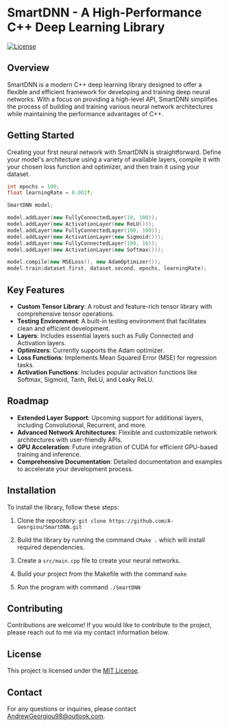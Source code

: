 
# SmartDNN - A High-Performance C++ Deep Learning Library

[![License](https://img.shields.io/badge/license-MIT-blue.svg)](LICENSE)

## Overview

SmartDNN is a modern C++ deep learning library designed to offer a flexible and efficient framework for developing and training deep neural networks. With a focus on providing a high-level API, SmartDNN simplifies the process of building and training various neural network architectures while maintaining the performance advantages of C++.

## Getting Started

Creating your first neural network with SmartDNN is straightforward. Define your model's architecture using a variety of available layers, compile it with your chosen loss function and optimizer, and then train it using your dataset.

```cpp
int epochs = 100;
float learningRate = 0.001f;

SmartDNN model;

model.addLayer(new FullyConnectedLayer(10, 100));
model.addLayer(new ActivationLayer(new ReLU()));
model.addLayer(new FullyConnectedLayer(100, 100));
model.addLayer(new ActivationLayer(new Sigmoid()));
model.addLayer(new FullyConnectedLayer(100, 10));
model.addLayer(new ActivationLayer(new Softmax()));

model.compile(new MSELoss(), new AdamOptimizer());
model.train(dataset.first, dataset.second, epochs, learningRate);
```

## Key Features

-   **Custom Tensor Library**: A robust and feature-rich tensor library with comprehensive tensor operations.
-   **Testing Environment**: A built-in testing environment that facilitates clean and efficient development.
-   **Layers**: Includes essential layers such as Fully Connected and Activation layers.
-   **Optimizers**: Currently supports the Adam optimizer.
-   **Loss Functions**: Implements Mean Squared Error (MSE) for regression tasks.
-   **Activation Functions**: Includes popular activation functions like Softmax, Sigmoid, Tanh, ReLU, and Leaky ReLU.

## Roadmap

-   **Extended Layer Support**: Upcoming support for additional layers, including Convolutional, Recurrent, and more.
-   **Advanced Network Architectures**: Flexible and customizable network architectures with user-friendly APIs.
-   **GPU Acceleration**: Future integration of CUDA for efficient GPU-based training and inference.
-   **Comprehensive Documentation**: Detailed documentation and examples to accelerate your development process.


## Installation

To install the library, follow these steps:

1. Clone the repository: `git clone https://github.com/A-Georgiou/SmartDNN.git`

2. Build the library by running the command `CMake .` which will install required dependencies.

3. Create a `src/main.cpp` file to create your neural networks.

3. Build your project from the Makefile with the command `make`

4. Run the program with command `./SmartDNN`

## Contributing

Contributions are welcome! If you would like to contribute to the project, please reach out to me via my contact information below.

## License

This project is licensed under the [MIT License](LICENSE).

## Contact

For any questions or inquiries, please contact [AndrewGeorgiou98@outlook.com](mailto:andrewgeorgiou98@outlook.com).